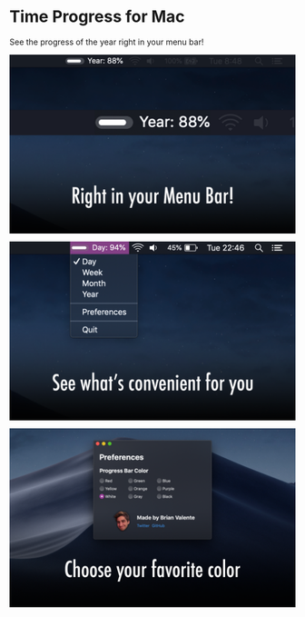 # Time Progress for Mac

See the progress of the year right in your menu bar!
<p align="center">
  <img align="center" src="screenshots/01.png">
</p>

<p align="center">
  <img align="center" src="screenshots/03.png">
</p>

<p align="center">
  <img align="center" src="screenshots/02.png">
</p>

